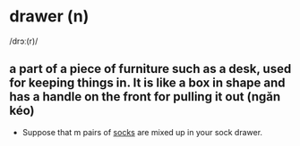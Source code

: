 # drawer (n)

/drɔː(r)/

## a part of a piece of furniture such as a desk, used for keeping things in. It is like a box in shape and has a handle on the front for pulling it out (ngăn kéo)

- Suppose that m pairs of [socks](../s/sock-n.md#a-piece-of-clothing-that-is-worn-over-the-foot-ankle-and-lower-part-of-the-leg-especially-inside-a-shoe-vớ) are mixed up in your sock drawer.